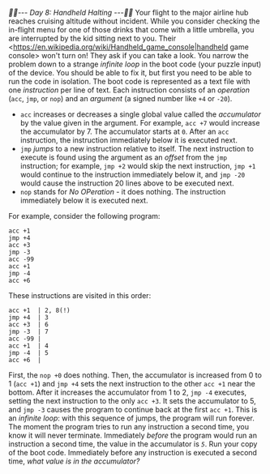 *:calendar::calendar:--- Day 8: Handheld Halting ---:calendar::calendar:*
Your flight to the major airline hub reaches cruising altitude without incident.  While you consider checking the in-flight menu for one of those drinks that come with a little umbrella, you are interrupted by the kid sitting next to you.
Their <https://en.wikipedia.org/wiki/Handheld_game_console|handheld game console> won't turn on! They ask if you can take a look.
You narrow the problem down to a strange *infinite loop* in the boot code (your puzzle input) of the device. You should be able to fix it, but first you need to be able to run the code in isolation.
The boot code is represented as a text file with one *instruction* per line of text. Each instruction consists of an *operation* (`acc`, `jmp`, or `nop`) and an *argument* (a signed number like `+4` or `-20`).

- `acc` increases or decreases a single global value called the *accumulator* by the value given in the argument. For example, `acc +7` would increase the accumulator by 7. The accumulator starts at `0`. After an `acc` instruction, the instruction immediately below it is executed next.
- `jmp` *jumps* to a new instruction relative to itself. The next instruction to execute is found using the argument as an *offset* from the `jmp` instruction; for example, `jmp +2` would skip the next instruction, `jmp +1` would continue to the instruction immediately below it, and `jmp -20` would cause the instruction 20 lines above to be executed next.
- `nop` stands for *No OPeration* - it does nothing.  The instruction immediately below it is executed next.

For example, consider the following program:
```nop +0
acc +1
jmp +4
acc +3
jmp -3
acc -99
acc +1
jmp -4
acc +6
```
These instructions are visited in this order:
```nop +0  | 1
acc +1  | 2, 8(!)
jmp +4  | 3
acc +3  | 6
jmp -3  | 7
acc -99 |
acc +1  | 4
jmp -4  | 5
acc +6  |
```
First, the `nop +0` does nothing. Then, the accumulator is increased from 0 to 1 (`acc +1`) and `jmp +4` sets the next instruction to the other `acc +1` near the bottom. After it increases the accumulator from 1 to 2, `jmp -4` executes, setting the next instruction to the only `acc +3`. It sets the accumulator to 5, and `jmp -3` causes the program to continue back at the first `acc +1`.
This is an *infinite loop*: with this sequence of jumps, the program will run forever. The moment the program tries to run any instruction a second time, you know it will never terminate.
Immediately *before* the program would run an instruction a second time, the value in the accumulator is *`5`*.
Run your copy of the boot code. Immediately before any instruction is executed a second time, *what value is in the accumulator?*
